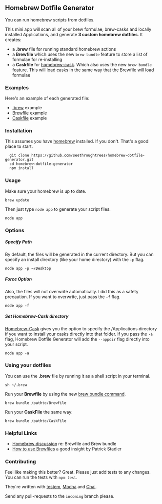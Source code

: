 ## Homebrew Dotfile Generator

You can run homebrew scripts from dotfiles.

This mini app will scan all of your brew formulae, brew-casks and locally installed Applications, and generate **3 custom homebrew dotfiles**.  It creates:

- a **.brew** file for running standard homebrew actions
- a **Brewfile** which uses the new `brew bundle` feature to store a list
of formulae for re-installing
- a **Caskfile** for [homebrew-cask](https://github.com/phinze/homebrew-cask).  Which also uses the new `brew bundle` feature.  This will load casks in the same way that the Brewfile will load formulae

### Examples

Here's an example of each generated file:

- [.brew](https://gist.github.com/seethroughtrees/8010256) example
- [Brewfile](https://gist.github.com/seethroughtrees/8010281) example
- [Caskfile](https://gist.github.com/seethroughtrees/8010303) example


### Installation

This assumes you have [homebrew](http://brew.sh/) installed.  If you don't.  That's a good
place to start.

```
  git clone https://github.com/seethroughtrees/homebrew-dotfile-generator.git
  cd homebrew-dotfile-generator
  npm install
```


### Usage

Make sure your homebrew is up to date.

```
brew update
```

Then just type `node app` to generate your script files.

```
node app
```

### Options

##### Specify Path

By default, the files will be generated in the current directory.  But you can
specify an install directory (like your home directory) with the `-p` flag.

```
node app -p ~/Desktop
```

##### Force Option

Also, the files will not overwrite automatically.  I did this as a safety
precaution.  If you want to overwrite, just pass the `-f` flag.

```
node app -f
```

##### Set Homebrew-Cask directory

[Homebrew-Cask](https://github.com/phinze/homebrew-cask) gives you the option
to specify the /Applications directory if you want to install your casks
directly into that folder.  If you pass the `-a` flag, Homebrew Dotfile Generator will add the `--appdir` flag directly into your script.

```
node app -a
```

### Using your dotfiles

You can use the **.brew** file by running it as a shell script in your terminal.

```
sh ~/.brew
```

Run your **Brewfile** by using the new [brew bundle command](https://github.com/Homebrew/homebrew/pull/24107).

```
brew bundle /pathto/Brewfile
```

Run your **CaskFile** the same way:

```
brew bundle /pathto/CaskFile
```


### Helpful Links

- [Homebrew discussion](https://github.com/Homebrew/homebrew/pull/24107) re: Brewfile and Brew bundle
- [How to use Brewfiles](https://coderwall.com/p/afmnbq) a good insight by Patrick Stadler


### Contributing

Feel like making this better?  Great.  Please just add tests to any changes.
You can run the tests with `npm test`.

They're written with [testem](https://github.com/airportyh/testem),
[Mocha](http://visionmedia.github.io/mocha/) and [Chai](http://chaijs.com/).

Send any pull-requests to the `incoming` branch please.

